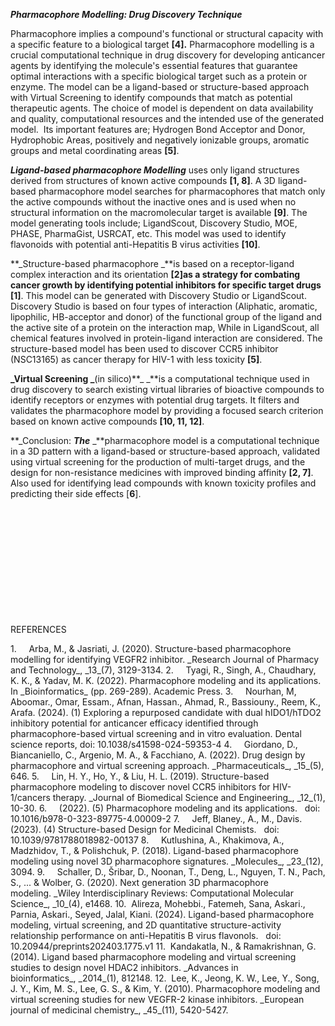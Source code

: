 **_Pharmacophore Modelling: Drug Discovery Technique_**

Pharmacophore implies a compound's functional or structural capacity with a specific feature to a biological target **\[4].** Pharmacophore modelling is a crucial computational technique in drug discovery for developing anticancer agents by identifying the molecule's essential features that guarantee optimal interactions with a specific biological target such as a protein or enzyme. The model can be a ligand-based or structure-based approach with Virtual Screening to identify compounds that match as potential therapeutic agents. The choice of model is dependent on data availability and quality, computational resources and the intended use of the generated model.  Its important features are; Hydrogen Bond Acceptor and Donor, Hydrophobic Areas, positively and negatively ionizable groups, aromatic groups and metal coordinating areas **\[5]**.

**_Ligand-based pharmacophore Modelling_** uses only ligand structures derived from structures of known active compounds **\[1, 8]**. A 3D ligand-based pharmacophore model searches for pharmacophores that match only the active compounds without the inactive ones and is used when no structural information on the macromolecular target is available **\[9]**. The model generating tools include; LigandScout, Discovery Studio, MOE, PHASE, PharmaGist, USRCAT, etc. This model was used to identify flavonoids with potential anti-Hepatitis B virus activities **\[10]**.

**_Structure-based pharmacophore <a id="_Hlk176279471"></a> _**is based on a receptor-ligand complex interaction and its orientation **\[2]**as a strategy for combating cancer growth by identifying potential inhibitors for specific target drugs** \[1]**. This model can be generated with Discovery Studio or LigandScout. Discovery Studio is based on four types of interaction (Aliphatic, aromatic, lipophilic, HB-acceptor and donor) of the functional group of the ligand and the active site of a protein on the interaction map, While in LigandScout, all chemical features involved in protein-ligand interaction are considered. The structure-based model has been used to discover CCR5 inhibitor (NSC13165) as cancer therapy for HIV-1 with less toxicity **\[5]**.

**_Virtual Screening _**(in silico)**_ _**is a computational technique used in drug discovery to search existing virtual libraries of bioactive compounds to identify receptors or enzymes with potential drug targets. It filters and validates the pharmacophore model by providing a focused search criterion based on known active compounds **\[10, 11, 12]**.

**_Conclusion: _**The**_ _**pharmacophore model is a computational technique in a 3D pattern with a ligand-based or structure-based approach, validated using virtual screening for the production of multi-target drugs, and the design for non-resistance medicines with improved binding affinity **\[2, 7]**. Also used for identifying lead compounds with known toxicity profiles and predicting their side effects \[**6**].

 

 

 

 

 

 

REFERENCES

<!--[if !supportLists]-->1.     <!--[endif]-->Arba, M., & Jasriati, J. (2020). Structure-based pharmacophore modelling for identifying VEGFR2 inhibitor. _Research Journal of Pharmacy and Technology_, _13_(7), 3129-3134.

<!--[if !supportLists]-->2.     <!--[endif]-->Tyagi, R., Singh, A., Chaudhary, K. K., & Yadav, M. K. (2022). Pharmacophore modeling and its applications. In _Bioinformatics_ (pp. 269-289). Academic Press.

<!--[if !supportLists]-->3.     <!--[endif]-->Nourhan, M, Aboomar., Omar, Essam., Afnan, Hassan., Ahmad, R., Bassiouny., Reem, K., Arafa. (2024). (1) Exploring a repurposed candidate with dual hIDO1/hTDO2 inhibitory potential for anticancer efficacy identified through pharmacophore-based virtual screening and in vitro evaluation. Dental science reports, doi: 10.1038/s41598-024-59353-4

<!--[if !supportLists]-->4.     <!--[endif]-->Giordano, D., Biancaniello, C., Argenio, M. A., & Facchiano, A. (2022). Drug design by pharmacophore and virtual screening approach. _Pharmaceuticals_, _15_(5), 646.

<!--[if !supportLists]-->5.     <!--[endif]-->Lin, H. Y., Ho, Y., & Liu, H. L. (2019). Structure-based pharmacophore modeling to discover novel CCR5 inhibitors for HIV-1/cancers therapy. _Journal of Biomedical Science and Engineering_, _12_(1), 10-30.

<!--[if !supportLists]-->6.     <!--[endif]-->(2022). (5) Pharmacophore modeling and its applications.   doi: 10.1016/b978-0-323-89775-4.00009-2

<!--[if !supportLists]-->7.     <!--[endif]-->Jeff, Blaney., A., M., Davis. (2023). (4) Structure-based Design for Medicinal Chemists.   doi: 10.1039/9781788018982-00137

<!--[if !supportLists]-->8.     <!--[endif]-->Kutlushina, A., Khakimova, A., Madzhidov, T., & Polishchuk, P. (2018). Ligand-based pharmacophore modeling using novel 3D pharmacophore signatures. _Molecules_, _23_(12), 3094.

<!--[if !supportLists]-->9.     <!--[endif]-->Schaller, D., Šribar, D., Noonan, T., Deng, L., Nguyen, T. N., Pach, S., ... & Wolber, G. (2020). Next generation 3D pharmacophore modeling. _Wiley Interdisciplinary Reviews: Computational Molecular Science_, _10_(4), e1468.

<!--[if !supportLists]-->10.  <!--[endif]-->Alireza, Mohebbi., Fatemeh, Sana, Askari., Parnia, Askari., Seyed, Jalal, Kiani. (2024). Ligand-based pharmacophore modeling, virtual screening, and 2D quantitative structure-activity relationship performance on anti-Hepatitis B virus flavonols.   doi: 10.20944/preprints202403.1775.v1

<!--[if !supportLists]-->11.  <!--[endif]-->Kandakatla, N., & Ramakrishnan, G. (2014). Ligand based pharmacophore modeling and virtual screening studies to design novel HDAC2 inhibitors. _Advances in bioinformatics_, _2014_(1), 812148.

<!--[if !supportLists]-->12.  <!--[endif]-->Lee, K., Jeong, K. W., Lee, Y., Song, J. Y., Kim, M. S., Lee, G. S., & Kim, Y. (2010). Pharmacophore modeling and virtual screening studies for new VEGFR-2 kinase inhibitors. _European journal of medicinal chemistry_, _45_(11), 5420-5427.
